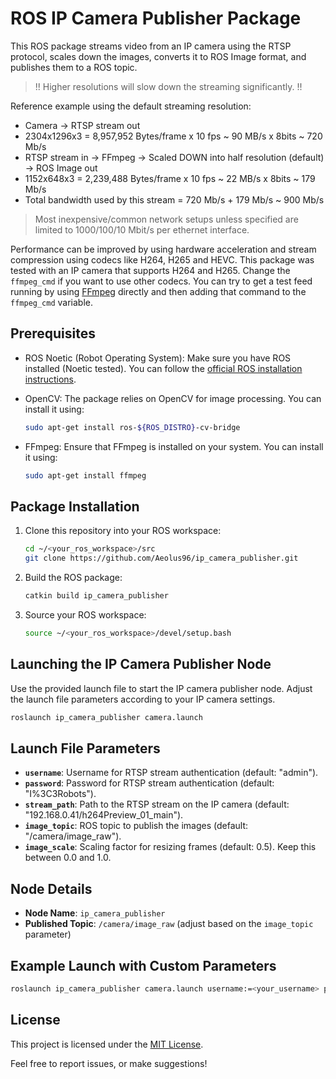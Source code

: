 # ROS IP Camera Publisher Package

This ROS package streams video from an IP camera using the RTSP protocol, scales down the images, converts it to ROS Image format, and publishes them to a ROS topic.

> !! Higher resolutions will slow down the streaming significantly. !!

Reference example using the default streaming resolution:

- Camera -> RTSP stream out
- 2304x1296x3 = 8,957,952 Bytes/frame x 10 fps ~ 90 MB/s x 8bits ~ 720 Mb/s
- RTSP stream in -> FFmpeg -> Scaled DOWN into half resolution (default) -> ROS Image out
- 1152x648x3 = 2,239,488 Bytes/frame x 10 fps ~ 22 MB/s x 8bits ~ 179 Mb/s
- Total bandwidth used by this stream = 720 Mb/s + 179 Mb/s ~ 900 Mb/s

> Most inexpensive/common network setups unless specified are limited to 1000/100/10 Mbit/s per ethernet interface.

Performance can be improved by using hardware acceleration and stream compression using codecs like H264, H265 and HEVC. This package was tested with an IP camera that supports H264 and H265. Change the `ffmpeg_cmd` if you want to use other codecs. You can try to get a test feed running by using [FFmpeg](https://www.ffmpeg.org/) directly and then adding that command to the `ffmpeg_cmd` variable.

## Prerequisites

- ROS Noetic (Robot Operating System): Make sure you have ROS installed (Noetic tested). You can follow the [official ROS installation instructions](http://wiki.ros.org/ROS/Installation).
- OpenCV: The package relies on OpenCV for image processing. You can install it using:

  ```bash
  sudo apt-get install ros-${ROS_DISTRO}-cv-bridge
  ```

- FFmpeg: Ensure that FFmpeg is installed on your system. You can install it using:

  ```bash
  sudo apt-get install ffmpeg
  ```

## Package Installation

1. Clone this repository into your ROS workspace:

   ```bash
   cd ~/<your_ros_workspace>/src
   git clone https://github.com/Aeolus96/ip_camera_publisher.git
   ```

2. Build the ROS package:

   ```bash
   catkin build ip_camera_publisher
   ```

3. Source your ROS workspace:

   ```bash
   source ~/<your_ros_workspace>/devel/setup.bash
   ```

## Launching the IP Camera Publisher Node

Use the provided launch file to start the IP camera publisher node. Adjust the launch file parameters according to your IP camera settings.

```bash
roslaunch ip_camera_publisher camera.launch
```

## Launch File Parameters

- **`username`**: Username for RTSP stream authentication (default: "admin").
- **`password`**: Password for RTSP stream authentication (default: "I%3C3Robots").
- **`stream_path`**: Path to the RTSP stream on the IP camera (default: "192.168.0.41/h264Preview_01_main").
- **`image_topic`**: ROS topic to publish the images (default: "/camera/image_raw").
- **`image_scale`**: Scaling factor for resizing frames (default: 0.5). Keep this between 0.0 and 1.0.

## Node Details

- **Node Name**: `ip_camera_publisher`
- **Published Topic**: `/camera/image_raw` (adjust based on the `image_topic` parameter)

## Example Launch with Custom Parameters

```bash
roslaunch ip_camera_publisher camera.launch username:=<your_username> password:=<your_password> stream_path:=<your_stream_path> image_topic:=<your_image_topic> image_scale:=<0.5>
```

## License

This project is licensed under the [MIT License](LICENSE).

Feel free to report issues, or make suggestions!
